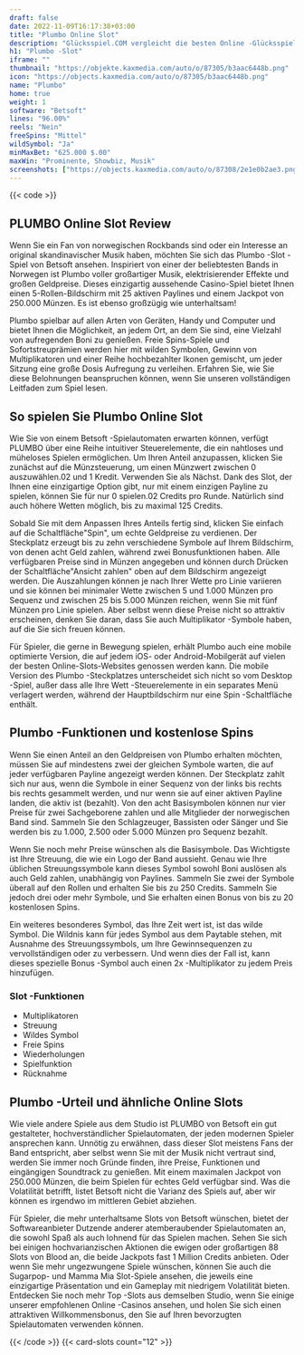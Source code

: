 ```yaml
---
draft: false
date: 2022-11-09T16:17:38+03:00
title: "Plumbo Online Slot"
description: "Glücksspiel.COM vergleicht die besten Online -Glücksspiel -Sites und -spiele der Kanada.  Unabhängige Produktbewertungen und exklusive Anmeldeangebote. Jetzt spielen!"
h1: "Plumbo -Slot"
iframe: ""
thumbnail: "https://objekte.kaxmedia.com/auto/o/87305/b3aac6448b.png"
icon: "https://objects.kaxmedia.com/auto/o/87305/b3aac6448b.png"
name: "Plumbo"
home: true
weight: 1
software: "Betsoft"
lines: "96.00%"
reels: "Nein"
freeSpins: "Mittel"
wildSymbol: "Ja"
minMaxBet: "625.000 $.00"
maxWin: "Prominente, Showbiz, Musik"
screenshots: ["https://objects.kaxmedia.com/auto/o/87308/2e1e0b2ae3.png"]
---
```


{{< code >}}<h2>PLUMBO Online Slot Review</h2><p>Wenn Sie ein Fan von norwegischen Rockbands sind oder ein Interesse an original skandinavischer Musik haben, möchten Sie sich das Plumbo -Slot -Spiel von Betsoft ansehen. Inspiriert von einer der beliebtesten Bands in Norwegen ist Plumbo voller großartiger Musik, elektrisierender Effekte und großen Geldpreise. Dieses einzigartig aussehende Casino-Spiel bietet Ihnen einen 5-Rollen-Bildschirm mit 25 aktiven Paylines und einem Jackpot von 250.000 Münzen. Es ist ebenso großzügig wie unterhaltsam!</p><p>Plumbo spielbar auf allen Arten von Geräten, Handy und Computer und bietet Ihnen die Möglichkeit, an jedem Ort, an dem Sie sind, eine Vielzahl von aufregenden Boni zu genießen. Freie Spins-Spiele und Sofortstreuprämien werden hier mit wilden Symbolen, Gewinn von Multiplikatoren und einer Reihe hochbezahlter Ikonen gemischt, um jeder Sitzung eine große Dosis Aufregung zu verleihen. Erfahren Sie, wie Sie diese Belohnungen beanspruchen können, wenn Sie unseren vollständigen Leitfaden zum Spiel lesen.</p><h2>So spielen Sie Plumbo Online Slot</h2><p>Wie Sie von einem Betsoft -Spielautomaten erwarten können, verfügt PLUMBO über eine Reihe intuitiver Steuerelemente, die ein nahtloses und müheloses Spielen ermöglichen. Um Ihren Anteil anzupassen, klicken Sie zunächst auf die Münzsteuerung, um einen Münzwert zwischen 0 auszuwählen.02 und 1 Kredit. Verwenden Sie als Nächst. Dank des Slot, der Ihnen eine einzigartige Option gibt, nur mit einem einzigen Payline zu spielen, können Sie für nur 0 spielen.02 Credits pro Runde. Natürlich sind auch höhere Wetten möglich, bis zu maximal 125 Credits.</p><p>Sobald Sie mit dem Anpassen Ihres Anteils fertig sind, klicken Sie einfach auf die Schaltfläche"Spin", um echte Geldpreise zu verdienen. Der Steckplatz erzeugt bis zu zehn verschiedene Symbole auf Ihrem Bildschirm, von denen acht Geld zahlen, während zwei Bonusfunktionen haben. Alle verfügbaren Preise sind in Münzen angegeben und können durch Drücken der Schaltfläche"Ansicht zahlen" oben auf dem Bildschirm angezeigt werden. Die Auszahlungen können je nach Ihrer Wette pro Linie variieren und sie können bei minimaler Wette zwischen 5 und 1.000 Münzen pro Sequenz und zwischen 25 bis 5.000 Münzen reichen, wenn Sie mit fünf Münzen pro Linie spielen. Aber selbst wenn diese Preise nicht so attraktiv erscheinen, denken Sie daran, dass Sie auch Multiplikator -Symbole haben, auf die Sie sich freuen können.</p><p>Für Spieler, die gerne in Bewegung spielen, erhält Plumbo auch eine mobile optimierte Version, die auf jedem iOS- oder Android-Mobilgerät auf vielen der besten Online-Slots-Websites genossen werden kann. Die mobile Version des Plumbo -Steckplatzes unterscheidet sich nicht so vom Desktop -Spiel, außer dass alle Ihre Wett -Steuerelemente in ein separates Menü verlagert werden, während der Hauptbildschirm nur eine Spin -Schaltfläche enthält.</p><h2>Plumbo -Funktionen und kostenlose Spins</h2><p>Wenn Sie einen Anteil an den Geldpreisen von Plumbo erhalten möchten, müssen Sie auf mindestens zwei der gleichen Symbole warten, die auf jeder verfügbaren Payline angezeigt werden können. Der Steckplatz zahlt sich nur aus, wenn die Symbole in einer Sequenz von der links bis rechts bis rechts gesammelt werden, und nur wenn sie auf einer aktiven Payline landen, die aktiv ist (bezahlt). Von den acht Basisymbolen können nur vier Preise für zwei Sachgeborene zahlen und alle Mitglieder der norwegischen Band sind. Sammeln Sie den Schlagzeuger, Bassisten oder Sänger und Sie werden bis zu 1.000, 2.500 oder 5.000 Münzen pro Sequenz bezahlt.</p><p>Wenn Sie noch mehr Preise wünschen als die Basisymbole. Das Wichtigste ist Ihre Streuung, die wie ein Logo der Band aussieht. Genau wie Ihre üblichen Streuungssymbole kann dieses Symbol sowohl Boni auslösen als auch Geld zahlen, unabhängig von Paylines. Sammeln Sie zwei der Symbole überall auf den Rollen und erhalten Sie bis zu 250 Credits. Sammeln Sie jedoch drei oder mehr Symbole, und Sie erhalten einen Bonus von bis zu 20 kostenlosen Spins.</p><p>Ein weiteres besonderes Symbol, das Ihre Zeit wert ist, ist das wilde Symbol. Die Wildnis kann für jedes Symbol aus dem Paytable stehen, mit Ausnahme des Streuungssymbols, um Ihre Gewinnsequenzen zu vervollständigen oder zu verbessern. Und wenn dies der Fall ist, kann dieses spezielle Bonus -Symbol auch einen 2x -Multiplikator zu jedem Preis hinzufügen.</p><h3>
Slot -Funktionen</h3><ul>
<li></span>
Multiplikatoren</li>
<li></span>
Streuung</li>
<li></span>
Wildes Symbol</li>
<li></span>
Freie Spins</li>
<li></span>
Wiederholungen</li>
<li></span>
Spielfunktion</li>
<li></span>
Rücknahme</li></ul><h2>Plumbo -Urteil und ähnliche Online Slots</h2><p>Wie viele andere Spiele aus dem Studio ist PLUMBO von Betsoft ein gut gestalteter, hochverständlicher Spielautomaten, der jeden modernen Spieler ansprechen kann. Unnötig zu erwähnen, dass dieser Slot meistens Fans der Band entspricht, aber selbst wenn Sie mit der Musik nicht vertraut sind, werden Sie immer noch Gründe finden, ihre Preise, Funktionen und eingängigen Soundtrack zu genießen. Mit einem maximalen Jackpot von 250.000 Münzen, die beim Spielen für echtes Geld verfügbar sind. Was die Volatilität betrifft, listet Betsoft nicht die Varianz des Spiels auf, aber wir können es irgendwo im mittleren Gebiet abziehen.</p><p>Für Spieler, die mehr unterhaltsame Slots von Betsoft wünschen, bietet der Softwareanbieter Dutzende anderer atemberaubender Spielautomaten an, die sowohl Spaß als auch lohnend für das Spielen machen. Sehen Sie sich bei einigen hochvarianzischen Aktionen die ewigen oder großartigen 88 Slots von Blood an, die beide Jackpots fast 1 Million Credits anbieten. Oder wenn Sie mehr ungezwungene Spiele wünschen, können Sie auch die Sugarpop- und Mamma Mia Slot-Spiele ansehen, die jeweils eine einzigartige Präsentation und ein Gameplay mit niedrigem Volatilität bieten. Entdecken Sie noch mehr Top -Slots aus demselben Studio, wenn Sie einige unserer empfohlenen Online -Casinos ansehen, und holen Sie sich einen attraktiven Willkommensbonus, den Sie auf Ihren bevorzugten Spielautomaten verwenden können.</p>{{< /code >}}
 {{< card-slots count="12" >}}